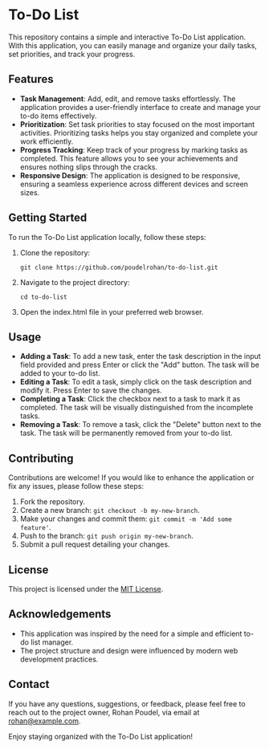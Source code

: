 # To-Do List

This repository contains a simple and interactive To-Do List application. With this application, you can easily manage and organize your daily tasks, set priorities, and track your progress.

## Features

- **Task Management**: Add, edit, and remove tasks effortlessly. The application provides a user-friendly interface to create and manage your to-do items effectively.
- **Prioritization**: Set task priorities to stay focused on the most important activities. Prioritizing tasks helps you stay organized and complete your work efficiently.
- **Progress Tracking**: Keep track of your progress by marking tasks as completed. This feature allows you to see your achievements and ensures nothing slips through the cracks.
- **Responsive Design**: The application is designed to be responsive, ensuring a seamless experience across different devices and screen sizes.

## Getting Started

To run the To-Do List application locally, follow these steps:

1. Clone the repository:

   ```shell
   git clone https://github.com/poudelrohan/to-do-list.git
2. Navigate to the project directory:
   ```shell
   cd to-do-list
3. Open the index.html file in your preferred web browser.

## Usage

- **Adding a Task**: To add a new task, enter the task description in the input field provided and press Enter or click the "Add" button. The task will be added to your to-do list.
- **Editing a Task**: To edit a task, simply click on the task description and modify it. Press Enter to save the changes.
- **Completing a Task**: Click the checkbox next to a task to mark it as completed. The task will be visually distinguished from the incomplete tasks.
- **Removing a Task**: To remove a task, click the "Delete" button next to the task. The task will be permanently removed from your to-do list.

## Contributing

Contributions are welcome! If you would like to enhance the application or fix any issues, please follow these steps:

1. Fork the repository.
2. Create a new branch: `git checkout -b my-new-branch`.
3. Make your changes and commit them: `git commit -m 'Add some feature'`.
4. Push to the branch: `git push origin my-new-branch`.
5. Submit a pull request detailing your changes.

## License

This project is licensed under the [MIT License](LICENSE).

## Acknowledgements

- This application was inspired by the need for a simple and efficient to-do list manager.
- The project structure and design were influenced by modern web development practices.

## Contact

If you have any questions, suggestions, or feedback, please feel free to reach out to the project owner, Rohan Poudel, via email at [rohan@example.com](mailto:rohan@example.com).

Enjoy staying organized with the To-Do List application!
